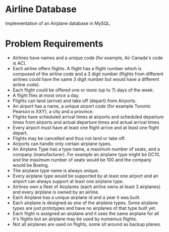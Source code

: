 # Airline Database
Implementation of an Airplane database in MySQL.

# Problem Requirements
- Airlines have names and a unique code (for example, Air Canada's code is AC).
- Each airline offers flights. A flight has a flight number which is composed of the airline code and a 3 digit number (flights from different airlines could have the same 3 digit number but would have a different airline code). 
- Each flight could be offered one or more (up to 7) days of the week.
- A flight flies at most once a day.
- Flights can land (arrive) and take off (depart) from Airports.
- An airport has a name, a unique airport code (for example Toronto Pearson is XXY), a city and a province.
- Flights have scheduled arrival times at airports and scheduled departure times from airports and actual departure times and actual arrival times.
- Every airport must have at least one flight arrive and at least one flight depart.
- Flights may be cancelled and thus not land or take off.
- Airports can handle only certain airplane types.
- An Airplane Type has a type name, a maximum number of seats, and a company (manufacturer). For example an airplane type might be DC10, and the maximum number of
seats would be 100 and the company would be Boeing. 
- The airplane type name is always unique.
- Every airplane type would be supported by at least one airport and an airport can always support at least one airplane type.
- Airlines own a fleet of Airplanes (each airline owns at least 3 airplanes) and every airplane is owned by an airline.
- Each Airplane has a unique airplane id and a year it was built. 
- Each airplane is designed as one of the airplane types. Some airplane types are just prototypes and have no airplanes of that type built yet.
- Each flight is assigned an airplane and it uses the same airplane for all it's flights but an airplane may be used by numerous flights. 
- Not all airplanes are used on flights, some sit around as backup planes.
